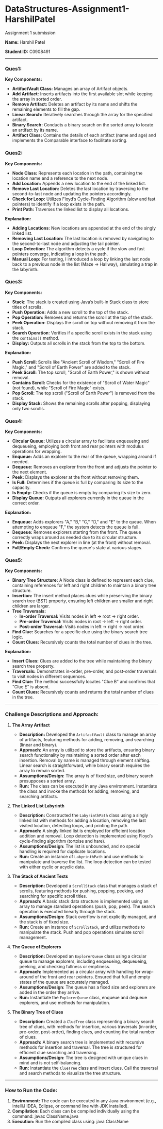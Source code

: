 # DataStructures-Assignment1-HarshilPatel

Assignment 1 submission

**Name:** Harshil Patel

**Student ID:** C0908491

---

### Ques1:

**Key Components:**

- **ArtifactVault Class:** Manages an array of Artifact objects.
- **Add Artifact:** Inserts artifacts into the first available slot while keeping the array in sorted order.
- **Remove Artifact:** Deletes an artifact by its name and shifts the remaining elements to fill the gap.
- **Linear Search:** Iteratively searches through the array for the specified artifact.
- **Binary Search:** Conducts a binary search on the sorted array to locate an artifact by its name.
- **Artifact Class:** Contains the details of each artifact (name and age) and implements the Comparable interface to facilitate sorting.

### Ques2:

**Key Components:**

- **Node Class:** Represents each location in the path, containing the location name and a reference to the next node.
- **Add Location:** Appends a new location to the end of the linked list.
- **Remove Last Location:** Deletes the last location by traversing to the second-to-last node and updating the pointers accordingly.
- **Check for Loop:** Utilizes Floyd’s Cycle-Finding Algorithm (slow and fast pointers) to identify if a loop exists in the path.
- **Print Path:** Traverses the linked list to display all locations.

**Explanation:**

- **Adding Locations:** New locations are appended at the end of the singly linked list.
- **Removing Last Location:** The last location is removed by navigating to the second-to-last node and adjusting the tail pointer.
- **Loop Detection:** The algorithm detects a cycle if the slow and fast pointers converge, indicating a loop in the path.
- **Manual Loop:** For testing, I introduced a loop by linking the last node back to a previous node in the list (Maze -> Hallway), simulating a trap in the labyrinth.

### Ques3:

**Key Components:**

- **Stack<String>:** The stack is created using Java’s built-in Stack class to store titles of scrolls.
- **Push Operation:** Adds a new scroll to the top of the stack.
- **Pop Operation:** Removes and returns the scroll at the top of the stack.
- **Peek Operation:** Displays the scroll on top without removing it from the stack.
- **Search Operation:** Verifies if a specific scroll exists in the stack using the `contains()` method.
- **Display:** Outputs all scrolls in the stack from the top to the bottom.

**Explanation:**

- **Push Scroll:** Scrolls like "Ancient Scroll of Wisdom," "Scroll of Fire Magic," and "Scroll of Earth Power" are added to the stack.
- **Peek Scroll:** The top scroll, "Scroll of Earth Power," is shown without removal.
- **Contains Scroll:** Checks for the existence of "Scroll of Water Magic" (not found), while "Scroll of Fire Magic" exists.
- **Pop Scroll:** The top scroll ("Scroll of Earth Power") is removed from the stack.
- **Display Stack:** Shows the remaining scrolls after popping, displaying only two scrolls.

### Ques4:

**Key Components:**

- **Circular Queue:** Utilizes a circular array to facilitate enqueueing and dequeueing, employing both front and rear pointers with modulus operations for wrapping.
- **Enqueue:** Adds an explorer to the rear of the queue, wrapping around if needed.
- **Dequeue:** Removes an explorer from the front and adjusts the pointer to the next element.
- **Peek:** Displays the explorer at the front without removing them.
- **Is Full:** Determines if the queue is full by comparing its size to the capacity.
- **Is Empty:** Checks if the queue is empty by comparing its size to zero.
- **Display Queue:** Outputs all explorers currently in the queue in the correct order.

**Explanation:**

- **Enqueue:** Adds explorers "A," "B," "C," "D," and "E" to the queue. When attempting to enqueue "F," the system detects the queue is full.
- **Dequeue:** Removes explorers starting from the front. The queue correctly wraps around as needed due to its circular structure.
- **Peek:** Displays the next explorer in line (at the front) without removal.
- **Full/Empty Check:** Confirms the queue's state at various stages.

### Ques5:

**Key Components:**

- **Binary Tree Structure:** A Node class is defined to represent each clue, containing references for left and right children to maintain a binary tree structure.
- **Insertion:** The insert method places clues while preserving the binary search tree (BST) property, ensuring left children are smaller and right children are larger.
- **Tree Traversals:**
  - **In-order Traversal:** Visits nodes in left -> root -> right order.
  - **Pre-order Traversal:** Visits nodes in root -> left -> right order.
  - **Post-order Traversal:** Visits nodes in left -> right -> root order.
- **Find Clue:** Searches for a specific clue using the binary search tree logic.
- **Count Clues:** Recursively counts the total number of clues in the tree.

**Explanation:**

- **Insert Clues:** Clues are added to the tree while maintaining the binary search tree property.
- **Traversals:** Demonstrates in-order, pre-order, and post-order traversals to visit nodes in different sequences.
- **Find Clue:** The method successfully locates "Clue B" and confirms that "Clue E" is absent.
- **Count Clues:** Recursively counts and returns the total number of clues in the tree.

---

### Challenge Descriptions and Approach:

1. **The Array Artifact**

   - **Description:** Developed the `ArtifactVault` class to manage an array of artifacts, featuring methods for adding, removing, and searching (linear and binary).
   - **Approach:** An array is utilized to store the artifacts, ensuring binary search functionality by maintaining a sorted order after each insertion. Removal by name is managed through element shifting. Linear search is straightforward, while binary search requires the array to remain sorted.
   - **Assumptions/Design:** The array is of fixed size, and binary search presupposes a sorted array.
   - **Run:** The class can be executed in any Java environment. Instantiate the class and invoke the methods for adding, removing, and searching artifacts.

2. **The Linked List Labyrinth**

   - **Description:** Constructed the `LabyrinthPath` class using a singly linked list with methods for adding a location, removing the last visited location, detecting loops, and printing the path.
   - **Approach:** A singly linked list is employed for efficient location addition and removal. Loop detection is implemented using Floyd’s cycle-finding algorithm (tortoise and hare).
   - **Assumptions/Design:** The list is unbounded, and no special handling is required for duplicate locations.
   - **Run:** Create an instance of `LabyrinthPath` and use methods to manipulate and traverse the list. The loop detection can be tested with either cyclic or acyclic data.

3. **The Stack of Ancient Texts**

   - **Description:** Developed a `ScrollStack` class that manages a stack of scrolls, featuring methods for pushing, popping, peeking, and searching for specific scroll titles.
   - **Approach:** A basic stack data structure is implemented using an array to manage standard operations (push, pop, peek). The search operation is executed linearly through the stack.
   - **Assumptions/Design:** Stack overflow is not explicitly managed, and the stack is of fixed size.
   - **Run:** Create an instance of `ScrollStack`, and utilize methods to manipulate the stack. Push and pop operations simulate scroll management.

4. **The Queue of Explorers**

   - **Description:** Developed an `ExplorerQueue` class using a circular queue to manage explorers, including enqueueing, dequeueing, peeking, and checking fullness or emptiness.
   - **Approach:** Implemented as a circular array with handling for wrap-around of the front and rear pointers. Ensured that full and empty states of the queue are accurately managed.
   - **Assumptions/Design:** The queue has a fixed size and explorers are added in the order they arrive.
   - **Run:** Instantiate the `ExplorerQueue` class, enqueue and dequeue explorers, and use methods for manipulation.

5. **The Binary Tree of Clues**
   - **Description:** Created a `ClueTree` class representing a binary search tree of clues, with methods for insertion, various traversals (in-order, pre-order, post-order), finding clues, and counting the total number of clues.
   - **Approach:** A binary search tree is implemented with recursive methods for insertion and traversal. The tree is structured for efficient clue searching and traversing.
   - **Assumptions/Design:** The tree is designed with unique clues in mind and is not self-balancing.
   - **Run:** Instantiate the `ClueTree` class and insert clues. Call the traversal and search methods to visualize the tree structure.

---

### How to Run the Code:

1. **Environment:** The code can be executed in any Java environment (e.g., IntelliJ IDEA, Eclipse, or command line with JDK installed).
2. **Compilation:** Each class can be compiled individually using the command:
   javac ClassName.java
3. **Execution:** Run the compiled class using:
   java ClassName
